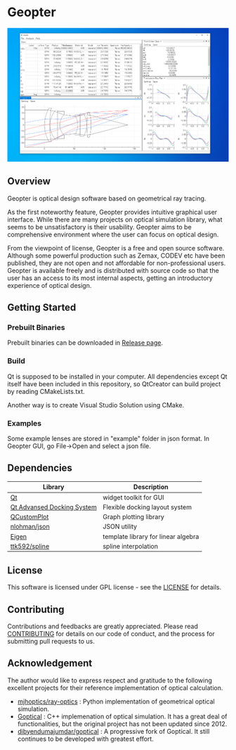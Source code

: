 # Geopter

![demo](images/Geopter_demo_windows.png)
## Overview
Geopter is optical design software based on geometrical ray tracing.

As the first noteworthy feature, Geopter provides intuitive graphical user interface. While there are many projects on optical simulation library, what seems to be unsatisfactory is their usability. Geopter aims to be comprehensive environment where the user can focus on optical design. 

From the viewpoint of license, Geopter is a free and open source software. Although some powerful production such as Zemax, CODEV etc have been published, they are not open and not affordable for non-professional users.  Geopter is available freely and is distributed with source code so that the user has an access to its most internal aspects, getting an introductory experience of optical design.

## Getting Started
### Prebuilt Binaries
Prebuilt binaries can be downloaded in [Release page](https://github.com/heterophyllus/Geopter/releases/latest).

### Build
Qt is supposed to be installed in your computer.
All dependencies except Qt itself have been included in this repository, so QtCreator can build project by reading CMakeLists.txt.


Another way is to create Visual Studio Solution using CMake.


### Examples
Some example lenses are stored in "example" folder in json format.  In Geopter GUI, go File->Open and select a json file.

## Dependencies

|Library|Description|
|---|---|
|[Qt](https://www.qt.io)|widget toolkit for GUI|
|[Qt Advansed Docking System](https://github.com/githubuser0xFFFF/Qt-Advanced-Docking-System)|Flexible docking layout system|
|[QCustomPlot](https://www.qcustomplot.com)|Graph plotting library |
|[nlohman/json](https://github.com/nlohmann/json)|JSON utility|
|[Eigen](https://eigen.tuxfamily.org/index.php?title=Main_Page)|template library for linear algebra|
|[ttk592/spline](https://github.com/ttk592/spline)|spline interpolation|

## License
This software is licensed under GPL license - see the [LICENSE](LICENSE.md) for details.


## Contributing
Contributions and feedbacks are greatly appreciated.
Please read [CONTRIBUTING](CONTRIBUTING.md) for details on our code of conduct, and the process for submitting pull requests to us.

## Acknowledgement
The author would like to express respect and gratitude to the following excellent projects for their reference implementation of optical calculation.

- [mjhoptics/ray-optics](https://github.com/mjhoptics/ray-optics) : Python implementation of geometrical optical simulation.
- [Goptical](https://www.gnu.org/software/goptical/) : C++ implemenation of optical simulation. It has a great deal of functionalities, but the original project has not been updated since 2012.
- [dibyendumajumdar/goptical](https://github.com/dibyendumajumdar/goptical) : A progressive fork of Goptical.  It still continues to be developed with greatest effort.
